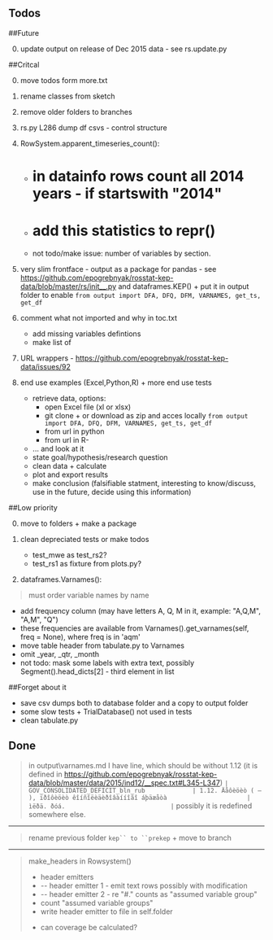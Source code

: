 Todos
-----

##Future

0. update output on release of Dec 2015 data - see rs.update.py

##Critcal

0. move todos form more.txt

0. rename classes from sketch 

0. remove older folders to branches

0. rs.py L286 dump df csvs - control structure

0. RowSystem.apparent_timeseries_count():
   - # in datainfo rows count all 2014 years - if startswith "2014"
   - # add this statistics to __repr__()
   - not todо/make issue: number of variables by section. 

0. very slim frontface - output as a package for pandas - see https://github.com/epogrebnyak/rosstat-kep-data/blob/master/rs/init__.py and dataframes.KEP() + put it in output folder to enable ```from output import DFA, DFQ, DFM, VARNAMES, get_ts, get_df```

0. comment what not imported and why in toc.txt
   - add missing variables defintions
   - make list of 

0. URL wrappers - https://github.com/epogrebnyak/rosstat-kep-data/issues/92

0. end use examples (Excel,Python,R) + more end use tests
   - retrieve data, options: 
      - open Excel file (xl or xlsx)
      - git clone + or download as zip and acces locally ```from output import DFA, DFQ, DFM, VARNAMES, get_ts, get_df```
      - from url in python
      - from url in R-  
   - ... and look at it
   - state goal/hypothesis/research question 
   - clean data + calculate
   - plot and export results 
   - make conclusion (falsifiable statment, interesting to know/discuss, use in the future, decide using this information)

##Low priority

0. move to folders + make a package 

0. clean depreciated tests or make todos
   - test_mwe as test_rs2?
   - test_rs1 as fixture from plots.py?

0. dataframes.Varnames(): 

  > must order variable names by name 
  
  - add frequency column (may have letters A, Q, M in it, example: "A,Q,M", "A,M", "Q")
  - these frequencies are available from Varnames().get_varnames(self, freq = None), where freq is in 'aqm'
  - move table header from tabulate.py to Varnames
  - omit _year, _qtr, _month
  - not todo: mask some labels with extra text, possibly Segment().head_dicts[2] - third element in list

##Forget about it

- save csv dumps both to database folder and a copy to output folder 
- some slow tests + TrialDatabase() not used in tests
- clean tabulate.py	

Done
----

> in output\varnames.md I have line, which should be without 1.12 (it is defined in https://github.com/epogrebnyak/rosstat-kep-data/blob/master/data/2015/ind12/__spec.txt#L345-L347) 
```| GOV_CONSOLIDATED_DEFICIT_bln_rub             | 1.12. Äåôèöèò ( – ), ïðîôèöèò êîíñîëèäèðîâàííîãî áþäæåòà                      | ìëðä. ðóá.                             |```
possibly it is redefined somewhere else.

---
> rename previous folder ```kep`` to ``prekep``` + move to branch

---

> make_headers in Rowsystem()
>  + header emitters
>  + --  header emitter 1 - emit text rows possibly with modification
>  + --  header emitter 2 - re "#." counts as "assumed variable group"     
>  + count "assumed variable groups"
>  + write header emitter to file in self.folder
>  - can coverage be calculated?


